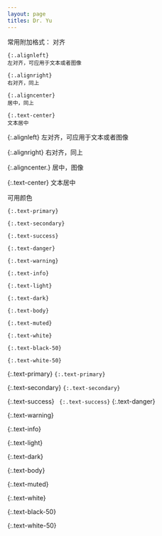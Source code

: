 ```yaml
---
layout: page
titles: Dr. Yu
---
```


常用附加格式：
对齐
```
{:.alignleft} 
左对齐，可应用于文本或者图像

{:.alignright} 
右对齐，同上

{:.aligncenter}
居中，同上

{:.text-center}
文本居中
```

{:.alignleft} 
左对齐，可应用于文本或者图像

{:.alignright} 
右对齐，同上

{:.aligncenter.}
居中，图像

{:.text-center}
文本居中


可用颜色
```
{:.text-primary}

{:.text-secondary}

{:.text-success}

{:.text-danger}

{:.text-warning}

{:.text-info}

{:.text-light}

{:.text-dark}

{:.text-body}

{:.text-muted}

{:.text-white}

{:.text-black-50}

{:.text-white-50}
```

{:.text-primary}
`{:.text-primary}`

{:.text-secondary}
`{:.text-secondary}`

{:.text-success}
` {:.text-success}`
{:.text-danger}

{:.text-warning}

{:.text-info}

{:.text-light}

{:.text-dark}

{:.text-body}

{:.text-muted}

{:.text-white}

{:.text-black-50}

{:.text-white-50}